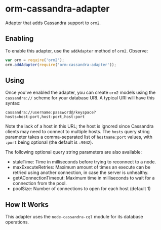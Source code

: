 orm-cassandra-adapter
=====================
Adapter that adds Cassandra support to `orm2`.

Enabling
--------
To enable this adapter, use the `addAdapter` method of `orm2`. Observe:
 
```javascript
var orm = require('orm2');
orm.addAdapter(require('orm-cassandra-adapter'));
```

Using
-----
Once you've enabled the adapter, you can create `orm2` models using the `cassandra://` scheme for
your database URI. A typical URI will have this syntax:

    cassandra://username:password@/keyspace?hosts=host:port,host:port,host:port
    
Note the lack of a host in this URL; the host is ignored since Cassandra clients
may need to connect to multiple hosts. The `hosts` query string parameter takes a comma-separated
list of `hostname:port` values, with `:port` being optional (the default is `:9042`).
    
The following optional query string parameters are also available:

* staleTime: Time in milliseconds before trying to reconnect to a node.
* maxExecuteRetries: Maximum amount of times an execute can be retried using another connection, in case the server is unhealthy.
* getAConnectionTimeout: Maximum time in milliseconds to wait for a connection from the pool.
* poolSize: Number of connections to open for each host (default 1)

How It Works
------------
This adapter uses the `node-cassandra-cql` module for its database operations.
